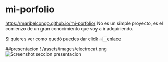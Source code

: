 # mi-porfolio
https://maribelcongo.github.io/mi-porfolio/
No es un simple proyecto, es el comienzo de un gran conocimiento que voy a ir adquiriendo. 

Si quieres ver como quedó puedes dar click 👉🏻[enlace](https://maribelcongo.github.io/mi-porfolio/)

##presentacion
! 	/assets/images/electrocat.png
![Screenshot seccion presentacion](/assets/images/electrocat.png)
